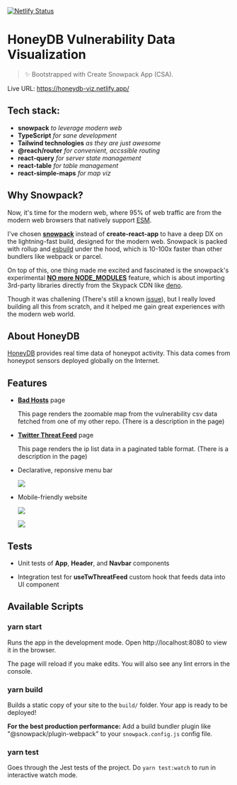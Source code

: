 [![Netlify Status](https://api.netlify.com/api/v1/badges/c92a5be9-49bb-4faa-8e95-46e6b92389e9/deploy-status)](https://app.netlify.com/sites/abuseip-viz/deploys)

# HoneyDB Vulnerability Data Visualization

> ✨ Bootstrapped with Create Snowpack App (CSA).

Live URL: https://honeydb-viz.netlify.app/

## Tech stack:

- **snowpack** _to leverage modern web_
- **TypeScript** _for sane development_
- **Tailwind technologies** _as they are just awesome_
- **@reach/router** _for convenient, accssible routing_
- **react-query** _for server state management_
- **react-table** _for table management_
- **react-simple-maps** _for map viz_

## Why Snowpack?

Now, it's time for the modern web, where 95% of web traffic are from the modern web browsers that natively support [ESM](https://developer.mozilla.org/en-US/docs/Web/JavaScript/Guide/Modules).

I've chosen [**snowpack**](https://www.snowpack.dev/) instead of **create-react-app** to have a deep DX on the lightning-fast build, designed for the modern web. Snowpack is packed with rollup and [esbuild](https://github.com/evanw/esbuild) under the hood, which is 10-100x faster than other bundlers like webpack or parcel. 

On top of this, one thing made me excited and fascinated is the snowpack's experimental [**NO more NODE_MODULES**](https://www.snowpack.dev/posts/2020-12-03-snowpack-3-release-candidate) feature, which is about importing 3rd-party libraries directly from the Skypack CDN like [deno](https://deno.land/manual/linking_to_external_code).

Though it was challening (There's still a known [issue](https://github.com/anthowen/abuseip-viz/blob/main/src/utils/const.ts#L2)), but I really loved building all this from scratch, and it helped me gain great experiences with the modern web world.

## About HoneyDB

[HoneyDB](https://honeydb.io/about) provides real time data of honeypot activity. This data comes from honeypot sensors deployed globally on the Internet.

## Features

- [**Bad Hosts**](https://honeydb-viz.netlify.app/bad-hosts) page

  This page renders the zoomable map from the vulnerability csv data fetched from one of my other repo. (There is a description in the page)

- [**Twitter Threat Feed**](https://honeydb-viz.netlify.app/twitter-threats) page

  This page renders the ip list data in a paginated table format. (There is a description in the page)
  
- Declarative, reponsive menu bar

  ![](public/menu-bar.png)

- Mobile-friendly website

  ![](public/bad-hosts-mobile.png)
  
  ![](public/twitter-threat-feed-mobile.png)

## Tests

- Unit tests of **App**, **Header**, and **Navbar** components

- Integration test for **useTwThreatFeed** custom hook that feeds data into UI component

## Available Scripts

### yarn start

Runs the app in the development mode.
Open http://localhost:8080 to view it in the browser.

The page will reload if you make edits.
You will also see any lint errors in the console.

### yarn build

Builds a static copy of your site to the `build/` folder.
Your app is ready to be deployed!

**For the best production performance:** Add a build bundler plugin like "@snowpack/plugin-webpack" to your `snowpack.config.js` config file.

### yarn test

Goes through the Jest tests of the project.
Do `yarn test:watch` to run in interactive watch mode.
